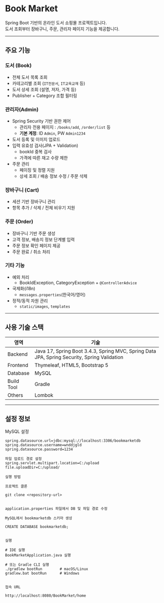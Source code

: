 # Book Market

Spring Boot 기반의 온라인 도서 쇼핑몰 프로젝트입니다.  
도서 조회부터 장바구니, 주문, 관리자 페이지 기능을 제공합니다.

---

##  주요 기능

###  도서 (Book)
- 전체 도서 목록 조회
- 카테고리별 조회 (`IT전문서`, `IT교육교재` 등)
- 도서 상세 조회 (설명, 저자, 가격 등)
- Publisher + Category 조합 필터링

###  관리자(Admin)
- Spring Security 기반 권한 제어  
  - 관리자 전용 페이지 : `/books/add`, `/order/list` 등  
  - **기본 계정**: ID `Admin`, PW `Admin1234`
- 도서 등록 및 이미지 업로드
- 입력 유효성 검사(JPA + Validation)
  - bookId 중복 검사
  - 가격에 따른 재고 수량 제한
- 주문 관리
  - 페이징 및 정렬 지원
  - 상세 조회 / 배송 정보 수정 / 주문 삭제

###  장바구니 (Cart)
- 세션 기반 장바구니 관리
- 항목 추가 / 삭제 / 전체 비우기 지원

###  주문 (Order)
- 장바구니 기반 주문 생성
- 고객 정보, 배송지 정보 단계별 입력
- 주문 정보 확인 페이지 제공
- 주문 완료 / 취소 처리

###  기타 기능
- 예외 처리  
  - BookIdException, CategoryException + `@ControllerAdvice`
- 국제화(i18n)  
  - `messages.properties`(한국어/영어)
- 정적/동적 자원 관리  
  - `static/images`, `templates`

---

##  사용 기술 스택

| 영역 | 기술 |
|------|------|
| Backend | Java 17, Spring Boot 3.4.3, Spring MVC, Spring Data JPA, Spring Security, Spring Validation |
| Frontend | Thymeleaf, HTML5, Bootstrap 5 |
| Database | MySQL |
| Build Tool | Gradle |
| Others | Lombok |

---

##  설정 정보

MySQL 설정

```properties
spring.datasource.url=jdbc:mysql://localhost:3306/bookmarketdb
spring.datasource.username=wnddjgld
spring.datasource.password=1234

파일 업로드 경로 설정
spring.servlet.multipart.location=C:/upload
file.uploadDir=C:/upload/

실행 방법

프로젝트 클론

git clone <repository-url>


application.properties 파일에서 DB 및 파일 경로 수정

MySQL에서 bookmarketdb 스키마 생성

CREATE DATABASE bookmarketdb;


실행

# IDE 실행
BookMarketApplication.java 실행

# 또는 Gradle CLI 실행
./gradlew bootRun        # macOS/Linux
gradlew.bat bootRun      # Windows


접속 URL

http://localhost:8080/BookMarket/home
